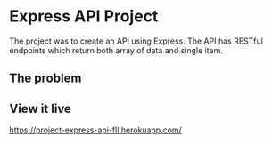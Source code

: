 # Express API Project

The project was to create an API using Express. The API has RESTful endpoints which return both array of data and single item.

## The problem


## View it live

https://project-express-api-fll.herokuapp.com/
